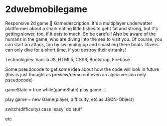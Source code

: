 # 2dwebmobilegame
Responsive 2d game 🦈
Gamedescription: It's a multiplayer underwatter plattformer about a shark eating little fishes to geht fat and strong, but it's getting slower, too, if it eats to much. So be careful! Also be aware of the humans in the game, who are diving into the sea to visit you. Of course, you can start an attack, too by swimming up and smashing there boats. Divers can only dive for a short time, if you destroy their airtanks!

Technologies: Vanilla JS, HTML5, CSS3, Bootstrap, Firebase

Some pseudocode to get some idea about how the code will look in future (this is just thought as preview/demo not even an alpha version only pseudocode)

gameState = true
while(gameState)
  play game
...

play game = new Game(player, difficulty, etc as JSON-Object)

switch(difficulty)
  case 'easy'
    do stuff


etc


